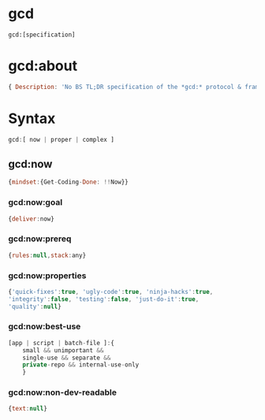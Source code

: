 # gcd
```gcd:[specification]```

# gcd:about
```javascript
{ Description: 'No BS TL;DR specification of the *gcd:* protocol & framework' }
```

# Syntax
```javascript
gcd:[ now | proper | complex ]
```

## gcd:now
```javascript
{mindset:{Get-Coding-Done: !!Now}}
```

### gcd:now:goal
```javascript
{deliver:now}
```

### gcd:now:prereq
```javascript
{rules:null,stack:any}
```

### gcd:now:properties
```javascript
{'quick-fixes':true, 'ugly-code':true, 'ninja-hacks':true, 
'integrity':false, 'testing':false, 'just-do-it':true, 
'quality':null}
```

### gcd:now:best-use
```javascript
[app | script | batch-file ]:{
    small && unimportant && 
    single-use && separate && 
    private-repo && internal-use-only
    }
```

### gcd:now:non-dev-readable
```javascript
{text:null}
```
